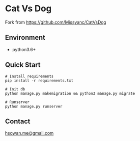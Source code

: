 # Cat Vs Dog

Fork from https://github.com/Missyanc/CatVsDog

## Environment

* python3.6+

## Quick Start

```shell script
# Install requirements
pip install -r requirements.txt

# Init db
python manage.py makemigration && python3 manage.py migrate

# Runserver
python manage.py runserver

```

## Contact

hsowan.me@gmail.com

